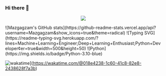 ### Hi there 👋

<p align="center">
<img src="https://github-readme-stats.vercel.app/api?username=Mazgagzam&show_icons=true&&theme=tokyonight" />
</p>
![Mazgagzam's GitHub stats](https://github-readme-stats.vercel.app/api?username=Mazgagzam&show_icons=true&theme=radical)
![Typing SVG](https://readme-typing-svg.herokuapp.com/?lines=Machine+Learning+Engineer;Deep+Learning+Enthusiast;Python+Developer&center=true&width=500&height=50)
![Python](https://img.shields.io/badge/Python-3.10-blue)


![wakatime](https://wakatime.com/badge/user/018e4238-1c60-41c8-82e8-2438628f7a3b.svg)](https://wakatime.com/@018e4238-1c60-41c8-82e8-2438628f7a3b)
<!--
**Mazgagzam/Mazgagzam** is a ✨ _special_ ✨ repository because its `README.md` (this file) appears on your GitHub profile.

Here are some ideas to get you started:

- 🔭 I’m currently working on ...
- 🌱 I’m currently learning ...
- 👯 I’m looking to collaborate on ...
- 🤔 I’m looking for help with ...
- 💬 Ask me about ...
- 📫 How to reach me: ...
- 😄 Pronouns: ...
- ⚡ Fun fact: ...
-->

